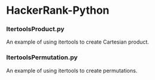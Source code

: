 # HackerRank-Python

### ItertoolsProduct.py
An example of using itertools to create Cartesian product.

### ItertoolsPermutation.py
An example of using itertools to create permutations.
